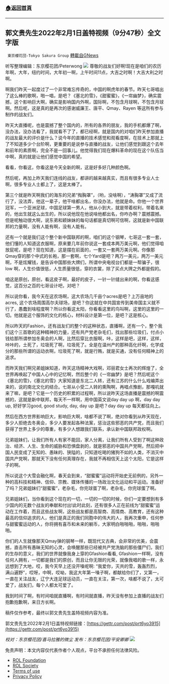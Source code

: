 ###  [:house:返回首頁](https://github.com/ourhimalayas/txt)
---


## 郭文贵先生2022年2月1日盖特视频（9分47秒）全文字版
` 東京櫻花団-Tokyo Sakura Group` [轉載自GNews](https://gnews.org/zh-hans/1944517/)

听写整理编辑：东京樱花团/Peterwong
![](https://assets.gnews.org/wp-content/uploads/2022/02/image-88.png)
尊敬的战友们好啊!现在是咱们的农历年啊，大年，纽约时间，大年初一啊，上午时间11点，大吉之时啊！大吉大利之时啊。

啊我们昨天一起度过了一个非常难忘传奇的，中国的啊虎年的春节。昨天七哥唱出了这么棒的歌啊，啪一唱，是吧？《塞北的雪》，《甜蜜蜜》，《一帘幽梦》，确实震撼，这个影响巨大啊，确实是影响国内外啊，国际啊，不包含月球啊，不包含月球啊。然后呢，这是真的是再次的感谢威廉王、唐平、Qmay、Rayen 等这所有参与制作的战友们。

昨天大直播呢，也是震撼了整个国内的，所有的各界的朋友，我的手机都爆了啊，没办法，没办法看了，我就看不了了，都已经啊，就是国内的对咱们昨天参加直播的战友最大的评价是什么？说今年的直播的技术感觉和观看度啊，在技术上那就上了不知道多少个台阶啊，更重要的是说参与直播的战友，让他们感觉到跟这个去年和前年的素质啊，完全不是一回事儿。他觉得我们现在爆料革命的现在这个队伍当中啊，真的就是让他们感觉中国的希望。

看看，你看这，你看这是今天全新的啊，这是好多好几种颜色啊。

然后呢，再加上昨天我们连线的战友，都讲的越来越真实，而且有很多专业人士啊，很多专业人士都上了，这是太棒了。

第三个就是昨天啊我们的海东的兄弟“掏胸罩”，（哟，没啥啊），“涛胸罩”又成了流行了，没法弄，他这一辈子，他干啥都出名，你没办法，他就是命。你他一个世界冠军，一个亚洲足球，中国足球第一男人，他从小到大，就是带着权利，带着名来的，他出生就这么出生的，所以说他现在他说啥他都出名，你咋办啊？震撼震撼。但是呢触动很大啊，说东弟和颖妹妹的每句话都是真切啊可信啊，这就是新中国联邦的力量啊，没有人能有啊，没有人能有。

还有一个就是我们这个整个新中国联邦的啊，咱们的这个钢琴，七哥这一套一套，他们懂的人知道这衣服啊，原来要几年前你说这一套成本两万美元啊，他们觉得咱放屁呢，是吧？现在知道，这是摆在前面的，一套又一套两万美元啊。你像那Qmay穿的那个中式的长袍，那一套啊，七个Yard是吧？两万一美元，两万一美元啊，不是炫耀钱，是告诉中国那些大牌们，所谓中央电视台们都是一帮骗子，很low 啊，人生价值很低，人生质量很低，穿的衣裳，除了买点大牌之外都是假的。

咱这是原创，原创，看这皮子啊，最好的皮子，一针一针缝出来的啊，你看这感觉，这百分之百的七哥设计吧，对吧？

所以说你看，我今天在这农场啊，这大农场几千亩个acres是吧？上万亩地的acres, 这个农场周围高尔夫球场，是吧？你这就在中共国宣传到美帝国主义就不行了，愚蠢到啥程度啊？所以你看这太阳，你看看这里的鸟叫啊，这里的这里的一切。他就是这个服饰的文化的核心，材料设计是第一位，是吧？这是核心。

所以昨天的Fashion，还有战友们的整个的这种状态，直播啊，还有一个，整个我们这个三首歌的这种精神的力量，还有共产党老杂毛们，找出那些垃圾们，付点小钱给那所谓参加冬奥会的人啊，比然后穿比衣服啊，咔，这样是吧，这样，这样，咔咔的，土死了，垃圾死了啊，垃圾死了。全是在温州产的那种高化纤啊，化学成分的那些所谓的运动衣啊，垃圾死了啊，就是行贿，就是买通，没有任何精神上的追求。

而昨天我们啊兄弟姐妹知道，昨天这场精神大戏啊，邓丽君女士再次的辉煌了，全世界再唤起了中国人心中的记忆啊，然后整个的《一帘幽梦》是吧？然后呢这个《塞北的雪》，《塞北的雪》大家知道是东北二人转，还有江苏的什么什么戏编弄出来的，说的南北文化的结合。七哥从小受二人转的熏陶啊，再唱点豫剧，那嘎叽就来了嘛，是吧？它是一个历史的积累的过程啊，所以说昨天这场直播是震撼的啊震撼的，这就是新中联邦，每天不一样啊，用中国英文说day day up 啊，day day up, 好好学习good, good study, day, day up 是吧？day day up 每天都往向上。

然后在西方世界影响巨大，影响巨大啊，啥都不说了啊，绝对你看到从昨天现在，多少人拒绝去冬奥会，多少人要发起各种法案，惩治这些邪恶的共产党，而且我们获得了世界上多少的尊重，有多少人想跟我们联系，承认新中国联邦政权啊。

兄弟姐妹们，让我们所有人有家不能回，家人分离，让我们所有人受到了啊这种政治、经济、人生、生命的威胁和恐惧盘剥的，就是邪恶的中国共产党啊，然后把中国人民变成了无知的、愚昧的、狭隘的，只知道吃喝的猪狗不如的人类，不消灭中国共产党啊，那就天下没有任何真理存在，我就不再相信天上这个太阳，它是这样子的啊。

所以说这个大雪会融化啊，春天会到来，“甜蜜蜜”运动将开始史无前例的，另外一种的高科技和精神、信仰、宗教、媒体传播的一场政治文化运动和平运动。准备好了吗？兄弟姐妹们“甜蜜蜜”，老杂毛，你完球蛋了啊，老杂毛，你完球蛋了啊。

兄弟姐妹们，当你看到这个现在的一切，一切的一切的时候，你们一定要想到有多少国内的无数个战友的奉献和付出!此时此刻，还有很多人正在前线为“甜蜜蜜”运动在工作着，而且这些战友啊，这些战友都是高智商、高情商、高教育，还有这种最高的信仰追求的人，他们是真正的我们同胞中的伟大的人，我再次重申，任何参与甜蜜蜜运动的人，你将拥有喜币和未来的躺币，大家明白啪啪啪，啪啪，啪啪啪。

你们的人生就像那天Qmay弹的钢琴一样，既现代又古典，会非常的优美，会震撼，直击所有愚昧无知的心灵，会唤醒那些已经被共产党洗脑的那些僵尸们，我们的生存的意义，我们的世界就像我身上穿的Gfashion看看, Gfashion一样啊，没有任何人拥有，一切都是我们的原创，而且让你无限的光荣，就像我唱的歌一样，永远想到了大地，哎，我今天早上还没开嗓呢啊: “我爱你，灭共的雪，轰轰烈烈，满山遍野”，哎呀，中啊，哎呦，我这大年第一嗓子啊，都献给你们了，又第一，一直在关注战友，辽宁大连足球运动员，一直在关注，第一次，啥都不说了，太可爱了，战友们，每个人都太可爱了。

我到时间了啊，有时间咱就直播啊，有时间就直播，昨天没有参加上直播的战友们抱歉抱歉啊，来日方长啊。

稿件仅作参考，最终以郭文贵先生盖特视频内容为准。

郭文贵先生2022年2月1日盖特视频链接：[https://gettr.com/post/prt6yo3915](https://gettr.com/post/prt6yo3915)

*校对：东京樱花团/喜马拉雅的微尘
发布：东京樱花团/平安卿卿*
![](https://assets.gnews.org/wp-content/uploads/2021/12/yht.jpg)
 

免责声明：本文内容仅代表作者个人观点，平台不承担任何法律风险。

- [ROL Foundation](https://rolfoundation.org/)
- [ROL Society](https://rolsociety.org/)
- [Terms of use](https://gnews.org/terms-of-use-3/)
- [Privacy Policy](https://gnews.org/privacy-policy/)
